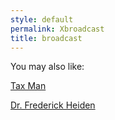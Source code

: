 ```yaml
---
style: default
permalink: Xbroadcast
title: broadcast
---
```

You may also like:

[Tax Man](http://scp-wiki.net/tax-man)

[Dr. Frederick Heiden](http://scp-wiki.net/dr-frederick-heiden)
